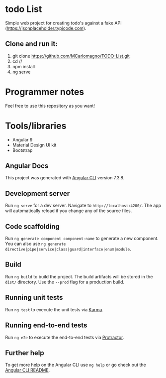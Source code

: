 # todo List
Simple web project for creating todo's against a fake API (https://jsonplaceholder.typicode.com).

## Clone and run it:
1. git clone https://github.com/MCarlomagno/TODO-List.git 
2. cd /<project-path>/
3. npm install
4. ng serve
  
# Programmer notes
Feel free to use this repository as you want!

# Tools/libraries

- Angular 9
- Material Design UI kit
- Bootstrap

## Angular Docs

This project was generated with [Angular CLI](https://github.com/angular/angular-cli) version 7.3.8.

## Development server

Run `ng serve` for a dev server. Navigate to `http://localhost:4200/`. The app will automatically reload if you change any of the source files.

## Code scaffolding

Run `ng generate component component-name` to generate a new component. You can also use `ng generate directive|pipe|service|class|guard|interface|enum|module`.

## Build

Run `ng build` to build the project. The build artifacts will be stored in the `dist/` directory. Use the `--prod` flag for a production build.

## Running unit tests

Run `ng test` to execute the unit tests via [Karma](https://karma-runner.github.io).

## Running end-to-end tests

Run `ng e2e` to execute the end-to-end tests via [Protractor](http://www.protractortest.org/).

## Further help

To get more help on the Angular CLI use `ng help` or go check out the [Angular CLI README](https://github.com/angular/angular-cli/blob/master/README.md).
